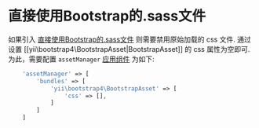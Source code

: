 直接使用Bootstrap的.sass文件
=======================================

如果引入 [直接使用Bootstrap的.sass文件](https://getbootstrap.com/getting-started/#customizing)
则需要禁用原始加载的 css 文件.
通过设置 [[yii\bootstrap4\BootstrapAsset|BootstrapAsset]] 的 css 属性为空即可.
为此，需要配置 `assetManager` [应用组件](https://github.com/yiisoft/yii2/blob/master/docs/guide/structure-application-components.md) 为如下:

```php
    'assetManager' => [
        'bundles' => [
            'yii\bootstrap4\BootstrapAsset' => [
                'css' => [],
            ]
        ]
    ]
```
